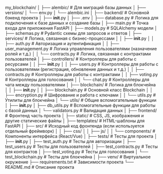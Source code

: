 my_blockchain/
│
├── alembic/                   # Для миграций базы данных
│   ├── versions/
│   └── env.py
│   └── alembic.ini
│
├── backend/                   # Основной бэкенд проекта
│   ├── __init__.py
│   ├── .env
│   ├── database.py            # Логика для подключения к базе данных и создание базы
│   ├── main.py                # Точка входа для приложения FastAPI
│   ├── models.py              # SQLAlchemy модели
│   ├── schemas.py             # Pydantic схемы для запросов и ответов
│   ├── services/              # Логика, связанная с бизнес-процессами
│   │   ├── __init__.py
│   │   ├── auth.py            # Авторизация и аутентификация
│   │   ├── user_management.py # Логика управления пользователями (назначение ролей и т.д.)
│   │   └── contracts.py       # Логика, связанная с контрактами пользователей
│   ├── controllers/           # Контроллеры для работы с ресурсами
│   │   ├── __init__.py
│   │   ├── users.py           # Контроллеры для работы с пользователями (регистрация, обновление данных и т.д.)
│   │   ├── contracts.py       # Контроллеры для работы с контрактами
│   │   ├── voting.py          # Контроллеры для голосования
│   │   └── chat.py            # Контроллеры для чата между пользователями
│   ├── blockchain/            # Логика для блокчейна
│   │   ├── __init__.py
│   │   ├── blockchain.py      # Основной класс Blockchain
│   │   ├── encryption.py      # Шифрование и работа с ключами
│   │   └── utils.py           # Утилиты для блокчейна
│   └── utils/                 # Общие вспомогательные функции
│       ├── __init__.py
│       ├── db_utils.py        # Вспомогательные функции для работы с базой данных
│       └── validators.py      # Валидация данных
│
├── frontend/                  # Фронтенд часть проекта
│   ├── static/                # CSS, JS, изображения и другие статические файлы
│   ├── templates/             # HTML-шаблоны для FastAPI
│   ├── src/                   # Исходный код фронтенда (если используется отдельный фреймворк)
│   │   ├── css/
│   │   ├── js/
│   │   └── components/        # Компоненты интерфейса (React/Vue)
│
├── tests/                     # Тесты для проекта
│   ├── __init__.py
│   ├── test_auth.py           # Тесты для авторизации
│   ├── test_users.py          # Тесты для пользователей
│   ├── test_contracts.py      # Тесты для контрактов
│   ├── test_voting.py         # Тесты для голосования
│   └── test_blockchain.py     # Тесты для блокчейна
│
├── venv/                      # Виртуальное окружение
├── requirements.txt           # Зависимости проекта
└── README.md                  # Описание проекта
